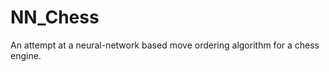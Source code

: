 NN_Chess
========

An attempt at a neural-network based move ordering algorithm for a chess engine.
